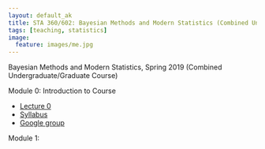 ```yaml
---
layout: default_ak
title: STA 360/602: Bayesian Methods and Modern Statistics (Combined Undergraduate/Graduate Course)
tags: [teaching, statistics]
image:
  feature: images/me.jpg
---
```


Bayesian Methods and Modern Statistics, Spring 2019 (Combined Undergraduate/Graduate Course)


Module 0: Introduction to Course 

+ [Lecture 0](https://github.com/resteorts/modern-bayes/blob/master/lecturesModernBayes19/lecture-0/00-intro-to-Bayes.pdf)
+ [Syllabus](https://github.com/resteorts/modern-bayes/blob/master/syllabus/syllabus-sta602-spring19.pdf)
+ [Google group](https://groups.google.com/forum/#!forum/bayes19)


Module 1: 